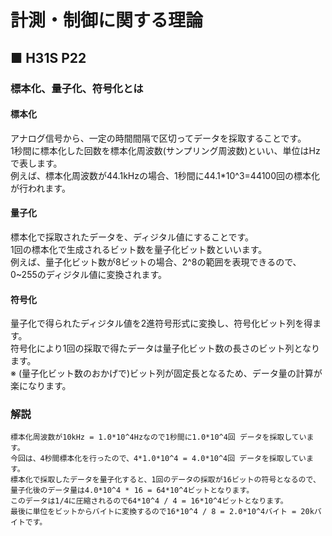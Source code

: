 # 計測・制御に関する理論
## ■ H31S P22
### 標本化、量子化、符号化とは
#### 標本化
アナログ信号から、一定の時間間隔で区切ってデータを採取することです。  
1秒間に標本化した回数を標本化周波数(サンプリング周波数)といい、単位はHzで表します。  
例えば、標本化周波数が44.1kHzの場合、1秒間に44.1\*10^3=44100回の標本化が行われます。
#### 量子化
標本化で採取されたデータを、ディジタル値にすることです。  
1回の標本化で生成されるビット数を量子化ビット数といいます。  
例えば、量子化ビット数が8ビットの場合、2^8の範囲を表現できるので、0\~255のディジタル値に変換されます。
#### 符号化
量子化で得られたディジタル値を2進符号形式に変換し、符号化ビット列を得ます。  
符号化により1回の採取で得たデータは量子化ビット数の長さのビット列となります。  
※ (量子化ビット数のおかげで)ビット列が固定長となるため、データ量の計算が楽になります。

### 解説
```
標本化周波数が10kHz = 1.0*10^4Hzなので1秒間に1.0*10^4回 データを採取しています。
今回は、4秒間標本化を行ったので、4*1.0*10^4 = 4.0*10^4回 データを採取しています。
標本化で採取したデータを量子化すると、1回のデータの採取が16ビットの符号となるので、量子化後のデータ量は4.0*10^4 * 16 = 64*10^4ビットとなります。
このデータは1/4に圧縮されるので64*10^4 / 4 = 16*10^4ビットとなります。
最後に単位をビットからバイトに変換するので16*10^4 / 8 = 2.0*10^4バイト = 20kバイトです。
```
